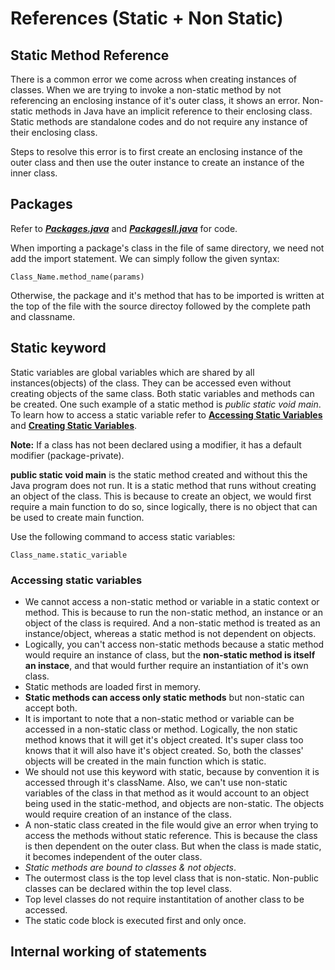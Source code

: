 # References (Static + Non Static)

## Static Method Reference

There is a common error we come across when creating instances of classes. When we are trying to invoke a non-static method by not referencing an enclosing instance of it's outer class, it shows an error. Non-static methods in Java have an implicit reference to their enclosing class. Static methods are standalone codes and do not require any instance of their enclosing class.

Steps to resolve this error is to first create an enclosing instance of the outer class and then use the outer instance to create an instance of the inner class.

## Packages

Refer to <a href="packages/Packages.java">**_Packages.java_**</a> and <a href="PackagesII.java">**_PackagesII.java_**</a> for code.

When importing a package's class in the file of same directory, we need not add the import statement. We can simply follow the given syntax:

```
Class_Name.method_name(params)
```

Otherwise, the package and it's method that has to be imported is written at the top of the file with the source directoy followed by the complete path and classname.

## Static keyword

Static variables are global variables which are shared by all instances(objects) of the class. They can be accessed even without creating objects of the same class. Both static variables and methods can be created. One such example of a static method is _public static void main_. To learn how to access a static variable refer to **<a href="PackagesII.java">Accessing Static Variables</a>** and **<a href="packages/Greetings.java">Creating Static Variables</a>**.

**Note:** If a class has not been declared using a modifier, it has a default modifier (package-private). 

**public static void main** is the static method created and without this the Java program does not run. It is a static method that runs without creating an object of the class. This is because to create an object, we would first require a main function to do so, since logically, there is no object that can be used to create main function.

Use the following command to access static variables:
```
Class_name.static_variable
```

### Accessing static variables

- We cannot access a non-static method or variable in a static context or method. This is because to run the non-static method, an instance or an object of the class is required. And a non-static method is treated as an instance/object, whereas a static method is not dependent on objects. 
- Logically, you can't access non-static methods because a static method would require an instance of class, but the **non-static method is itself an instace**, and that would further require an instantiation of it's own class. 
- Static methods are loaded first in memory. 
- **Static methods can access only static methods** but non-static can accept both. 
- It is important to note that a non-static method or variable can be accessed in a non-static class or method. Logically, the non static method knows that it will get it's object created. It's super class too knows that it will also have it's object created. So, both the classes' objects will be created in the main function which is static. 
- We should not use this keyword with static, because by convention it is accessed through it's className. Also, we can't use non-static variables of the class in that method as it would account to an object being used in the static-method, and objects are non-static. The objects would require creation of an instance of the class.
- A non-static class created in the file would give an error when trying to access the methods without static reference. This is because the class is then dependent on the outer class. But when the class is made static, it becomes independent of the outer class. 
- *Static methods are bound to classes & not objects*. 
- The outermost class is the top level class that is non-static. Non-public classes can be declared within the top level class.
- Top level classes do not require instantitation of another class to be accessed. 
- The static code block is executed first and only once.

## Internal working of statements

